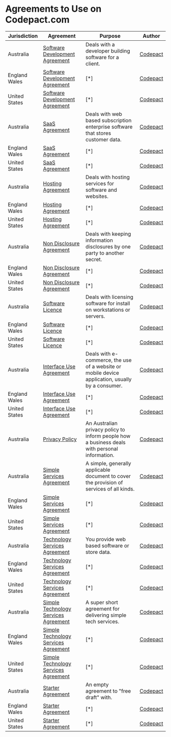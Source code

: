 # Agreements to Use on Codepact.com

| Jurisdiction | Agreement |  Purpose | Author |
| ------------- | ------------- |------------- |------------- |
| Australia     | [Software Development Agreement](https://github.com/Codepact/software-development/blob/master/software-development.md) | Deals with a developer building software for a client.| [Codepact](http://github.com/codepact) |
| England Wales | [Software Development Agreement](https://github.com/Codepact/software-development/blob/master/software-development.md) | [*] | [Codepact](http://github.com/codepact) |
| United States | [Software Development Agreement](https://github.com/Codepact/software-development/blob/master/software-development.md) | [*] | [Codepact](http://github.com/codepact) |
| Australia     | [SaaS Agreement](https://github.com/Codepact/saas/blob/master/saas.md) | Deals with web based subscription enterprise software that stores customer data. | [Codepact](http://github.com/codepact) |
| England Wales | [SaaS Agreement](https://github.com/Codepact/saas/blob/master/saas.md) | [*] | [Codepact](http://github.com/codepact) |
| United States | [SaaS Agreement](https://github.com/Codepact/saas/blob/master/saas.md) | [*] | [Codepact](http://github.com/codepact) |
| Australia     | [Hosting Agreement](https://github.com/Codepact/hosting/blob/master/hosting.md) | Deals with hosting services for software and websites. | [Codepact](http://github.com/codepact) |
| England Wales | [Hosting Agreement](https://github.com/Codepact/hosting/blob/master/hosting.md) | [*] | [Codepact](http://github.com/codepact) |
| United States | [Hosting Agreement](https://github.com/Codepact/hosting/blob/master/hosting.md) | [*] | [Codepact](http://github.com/codepact) |
| Australia     | [Non Disclosure Agreement](https://github.com/Codepact/non-disclosure/blob/master/non-disclosure.md) | Deals with keeping information disclosures by one party to another secret.| [Codepact](http://github.com/codepact) |
| England Wales | [Non Disclosure Agreement](https://github.com/Codepact/non-disclosure/blob/master/non-disclosure.md) | [*] | [Codepact](http://github.com/codepact) |
| United States | [Non Disclosure Agreement](https://github.com/Codepact/non-disclosure/blob/master/non-disclosure.md) | [*] | [Codepact](http://github.com/codepact) |
| Australia     | [Software Licence](https://github.com/Codepact/software-license/blob/master/software-license.md) | Deals with licensing software for install on workstations or servers. | [Codepact](http://github.com/codepact) |
| England Wales | [Software Licence](https://github.com/Codepact/software-license/blob/master/software-license.md) | [*] | [Codepact](http://github.com/codepact) |
| United States | [Software Licence](https://github.com/Codepact/software-license/blob/master/software-license.md) | [*] | [Codepact](http://github.com/codepact) |
| Australia     | [Interface Use Agreement](https://github.com/Codepact/interface-use-terms/blob/master/interface-use-terms.md) | Deals with e-commerce, the use of a website or mobile device application, usually by a consumer.| [Codepact](http://github.com/codepact) |
| England Wales | [Interface Use Agreement](https://github.com/Codepact/interface-use-terms/blob/master/interface-use-terms.md) | [*] | [Codepact](http://github.com/codepact) |
| United States | [Interface Use Agreement](https://github.com/Codepact/interface-use-terms/blob/master/interface-use-terms.md) | [*] | [Codepact](http://github.com/codepact) |
| Australia     | [Privacy Policy](https://github.com/Codepact/au-privacy-policy/blob/staging/privacy-policy.md) | An Australian privacy policy to inform people how a business deals with personal information.| [Codepact](http://github.com/codepact) |
| Australia     | [Simple Services Agreement](https://github.com/Codepact/simple-services/blob/master/simple-services.md) | A simple, generally applicable document to cover the provision of services of all kinds. | [Codepact](http://github.com/codepact) |
| England Wales | [Simple Services Agreement](https://github.com/Codepact/simple-services/blob/master/simple-services.md) | [*] | [Codepact](http://github.com/codepact) |
| United States | [Simple Services Agreement](https://github.com/Codepact/simple-services/blob/master/simple-services.md) | [*] | [Codepact](http://github.com/codepact) |
| Australia     | [Technology Services Agreement](https://github.com/Codepact/technology-services/blob/master/technology-services.md) | You provide web based software or store data.| [Codepact](http://github.com/codepact) |
| England Wales | [Technology Services Agreement](https://github.com/Codepact/technology-services/blob/master/technology-services.md) | [*] | [Codepact](http://github.com/codepact) |
| United States | [Technology Services Agreement](https://github.com/Codepact/technology-services/blob/master/technology-services.md) | [*] | [Codepact](http://github.com/codepact) |
| Australia     | [Simple Technology Services Agreement](https://github.com/Codepact/simple-technology-services/blob/master/simple-technology-services.md) |A super short agreement for delivering simple tech services. | [Codepact](http://github.com/codepact) |
| England Wales | [Simple Technology Services Agreement](https://github.com/Codepact/simple-technology-services/blob/master/simple-technology-services.md) | [*] | [Codepact](http://github.com/codepact) |
| United States | [Simple Technology Services Agreement](https://github.com/Codepact/simple-technology-services/blob/master/simple-technology-services.md) | [*] | [Codepact](http://github.com/codepact) |
| Australia     | [Starter Agreement](https://github.com/Codepact/starter-agreement/blob/master/starter-agreement.md) | An empty agreement to "free draft" with.| [Codepact](http://github.com/codepact) |
| England Wales | [Starter Agreement](https://github.com/Codepact/starter-agreement/blob/master/starter-agreement.md) | [*] | [Codepact](http://github.com/codepact) |
| United States | [Starter Agreement](https://github.com/Codepact/starter-agreement/blob/master/starter-agreement.md) | [*] | [Codepact](http://github.com/codepact) |

